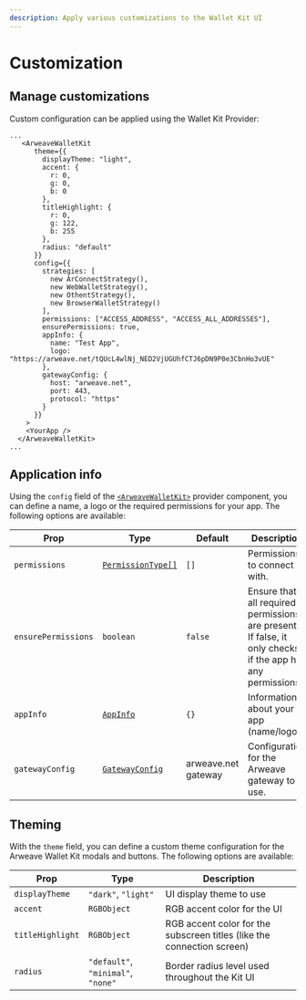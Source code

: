 ```yaml
---
description: Apply various customizations to the Wallet Kit UI
---
```


# Customization

## Manage customizations

Custom configuration can be applied using the Wallet Kit Provider:

```tsx
...
   <ArweaveWalletKit
      theme={{
        displayTheme: "light",
        accent: {
          r: 0,
          g: 0,
          b: 0
        },
        titleHighlight: {
          r: 0,
          g: 122,
          b: 255
        },
        radius: "default"
      }}
      config={{
        strategies: [
          new ArConnectStrategy(),
          new WebWalletStrategy(),
          new OthentStrategy(),
          new BrowserWalletStrategy()
        ],
        permissions: ["ACCESS_ADDRESS", "ACCESS_ALL_ADDRESSES"],
        ensurePermissions: true,
        appInfo: {
          name: "Test App",
          logo: "https://arweave.net/tQUcL4wlNj_NED2VjUGUhfCTJ6pDN9P0e3CbnHo3vUE"
        },
        gatewayConfig: {
          host: "arweave.net",
          port: 443,
          protocol: "https"
        }
      }}
    >
    <YourApp />
  </ArweaveWalletKit>
...
```

## Application info

Using the `config` field of the [`<ArweaveWalletKit>`](setup.md#setup-provider) provider component, you can define a name, a logo or the required permissions for your app. The following options are available:

| Prop                | Type                                                                                  | Default             | Description                                                                                                |
| ------------------- | ------------------------------------------------------------------------------------- | ------------------- | ---------------------------------------------------------------------------------------------------------- |
| `permissions`       | [`PermissionType[]`](https://docs.arconnect.io/api/connect#permissions)               | `[]`                | Permissions to connect with.                                                                               |
| `ensurePermissions` | `boolean`                                                                             |  `false`            | Ensure that all required permissions are present. If false, it only checks if the app has any permissions. |
| `appInfo`           | [`AppInfo`](https://docs.arconnect.io/api/connect#additional-application-information) | `{}`                | Information about your app (name/logo).                                                                    |
| `gatewayConfig`     | [`GatewayConfig`](https://docs.arconnect.io/api/connect#custom-gateway-config)        | arweave.net gateway | Configuration for the Arweave gateway to use.                                                              |

## Theming

With the `theme` field, you can define a custom theme configuration for the Arweave Wallet Kit modals and buttons. The following options are available:

| Prop             | Type                               | Description                                                            |
| ---------------- | ---------------------------------- | ---------------------------------------------------------------------- |
| `displayTheme`   | `"dark"`, `"light"`                | UI display theme to use                                                |
| `accent`         | `RGBObject`                        | RGB accent color for the UI                                            |
| `titleHighlight` | `RGBObject`                        | RGB accent color for the subscreen titles (like the connection screen) |
| `radius`         | `"default"`, `"minimal"`, `"none"` | Border radius level used throughout the Kit UI                         |
